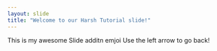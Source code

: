 ```yaml
---
layout: slide
title: "Welcome to our Harsh Tutorial slide!"
---
```

This is my awesome Slide additn emjoi
Use the left arrow to go back!
